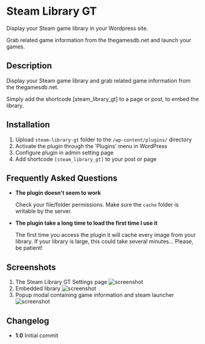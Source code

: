 Steam Library GT
================

Display your Steam game library in your Wordpress site.  

Grab related game information from the thegamesdb.net and launch your games.

## Description

Display your Steam game library and grab related game information from the thegamesdb.net.

Simply add the shortcode [steam_library_gt] to a page or post, to embed the library.

## Installation

1. Upload `steam-library-gt` folder to the `/wp-content/plugins/` directory
2. Activate the plugin through the 'Plugins' menu in WordPress
3. Configure plugin in admin setting page
4. Add shortcode `[steam_library_gt]` to your post or page

## Frequently Asked Questions

*	**The plugin doesn't seem to work**

	Check your file/folder permissions.  Make sure the `cache` folder is writable by the server.

*	**The plugin take a long time to load the first time I use it**

	The first time you access the plugin it will cache every image from your library.  If your library is large, this could take several minutes... Please, be patient!

## Screenshots

1. The Steam Library GT Settings page
![screenshot](http://i.imgur.com/BuBIDtI.png)
2. Embedded library
![screenshot](http://i.imgur.com/vkdPXL1.png)
3. Popup modal containing game information and steam launcher
![screenshot](http://i.imgur.com/U2AtC0w.png)

## Changelog

*	**1.0**
	Initial commit